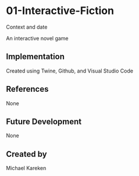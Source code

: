 # 01-Interactive-Fiction
Context and date

An interactive novel game

## Implementation

Created using Twine, Github, and Visual Studio Code

## References
None
## Future Development
None
## Created by
Michael Kareken
